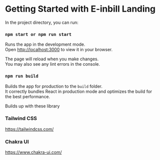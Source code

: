 # Getting Started with E-inbill Landing

In the project directory, you can run:

### `npm start or npm run start` 

Runs the app in the development mode.\
Open [http://localhost:3000](http://localhost:3000) to view it in your browser.

The page will reload when you make changes.\
You may also see any lint errors in the console.

### `npm run build`

Builds the app for production to the `build` folder.\
It correctly bundles React in production mode and optimizes the build for the best performance.

Builds up with these library 

### Tailwind CSS
https://tailwindcss.com/

### Chakra UI
https://www.chakra-ui.com/

